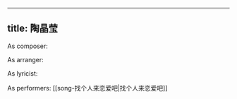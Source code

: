 
---
title: 陶晶莹
---
As composer: 

As arranger: 

As lyricist: 

As performers: [[song-找个人来恋爱吧|找个人来恋爱吧]]
